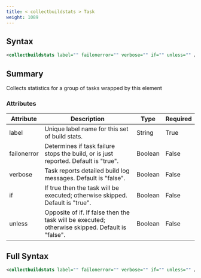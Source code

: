 ```yaml
---
title: < collectbuildstats > Task
weight: 1089
---
```

## Syntax
```xml
<collectbuildstats label="" failonerror="" verbose="" if="" unless="" />
```
## Summary ##
Collects statistics for a group of tasks wrapped by this element


### Attributes
| Attribute | Description | Type | Required |
| --------- | ----------- | ---- | -------- |
| label | Unique label name for this set of build stats. | String | True |
| failonerror | Determines if task failure stops the build, or is just reported. Default is &quot;true&quot;. | Boolean | False |
| verbose | Task reports detailed build log messages.  Default is &quot;false&quot;. | Boolean | False |
| if | If true then the task will be executed; otherwise skipped. Default is &quot;true&quot;. | Boolean | False |
| unless | Opposite of if.  If false then the task will be executed; otherwise skipped. Default is &quot;false&quot;. | Boolean | False |

## Full Syntax
```xml
<collectbuildstats label="" failonerror="" verbose="" if="" unless="" />
```
